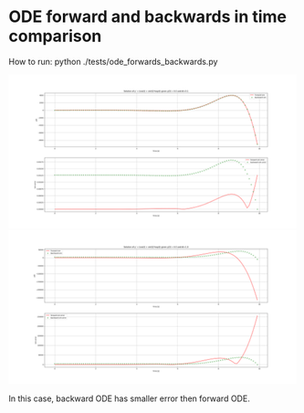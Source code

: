 # ODE forward and backwards in time comparison

How to run:
python ./tests/ode_forwards_backwards.py

![ODE forwards in time and backwards in time comparison when dt = 0.1](/tests/ode-comparison-small-dt.png)
![ODE forwards in time and backwards in time comparison when dt = 0.1](/tests/ode-comparison-large-dt.png)

In this case, backward ODE has smaller error then forward ODE.
